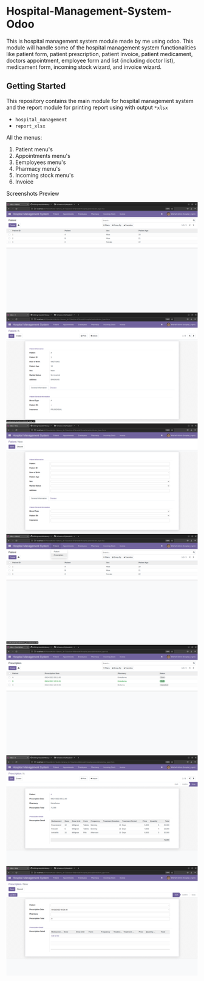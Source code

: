 # Hospital-Management-System-Odoo

This is hospital management system module made by me using odoo. This module will handle some of the hospital management system functionalities like patient form, patient prescription, patient invoice, patient medicament, doctors appointment, employee form and list (including doctor list), medicament form, incoming stock wizard, and invoice wizard. 

## Getting Started

This repository contains the main module for hospital management system and the report module for printing report using with output `*xlsx`

* `hospital_management`
* `report_xlsx`


All the menus:

1. Patient menu's
2. Appointments menu's
3. Eemployees menu's
4. Pharmacy menu's
5. Incoming stock menu's
6. Invoice


Screenshots Preview


<img src="preview/PatientList.png">
<img src="preview/PatientForm.png">
<img src="preview/PatientNew.png">
<img src="preview/PrescriptionMenu.png">
<img src="preview/PrescriptionList.png">
<img src="preview/PrescriptionForm.png">
<img src="preview/PrescriptionNew.png">

